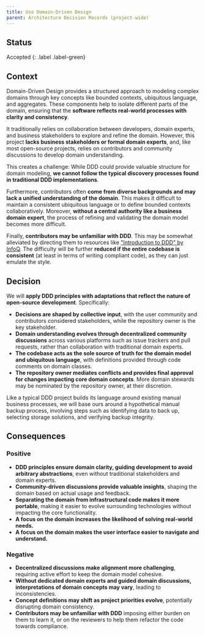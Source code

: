 ```yaml
---
title: Use Domain-Driven Design
parent: Architecture Decision Records (project-wide)
---
```


## Status

Accepted
{: .label .label-green}

## Context

Domain-Driven Design provides a structured approach to modeling complex domains through key concepts
like bounded contexts, ubiquitous language, and aggregates. 
These components help to isolate different parts of the domain,
ensuring that the **software reflects real-world processes with clarity and consistency**.

It traditionally relies on collaboration between developers, domain experts, and business stakeholders
to explore and refine the domain.
However, this project **lacks business stakeholders or formal domain experts**, and, 
like most open-source projects, relies on contributors and community discussions to develop domain understanding.

This creates a challenge: 
While DDD could provide valuable structure for domain modeling,
**we cannot follow the typical discovery processes found in traditional DDD implementations**.

Furthermore, contributors often **come from diverse backgrounds and may lack a unified understanding of the domain**.
This makes it difficult to maintain a consistent ubiquitous language or to define bounded contexts collaboratively. 
Moreover, **without a central authority like a business domain expert**, 
the process of refining and validating the domain model becomes more difficult.

Finally, **contributors may be unfamiliar with DDD**. This may be somewhat alleviated by directing them to resources
like ["Introduction to DDD" by InfoQ](https://www.infoq.com/minibooks/domain-driven-design-quickly/).
The difficulty will be further **reduced if the entire codebase is consistent**
(at least in terms of writing compliant code), as they can just emulate the style.

## Decision

We will **apply DDD principles with adaptations that reflect the nature of open-source development**. Specifically:
- **Decisions are shaped by collective input**, with the user community and contributors considered stakeholders,
  while the repository owner is the key stakeholder.
- **Domain understanding evolves through decentralized community discussions** across various platforms
  such as issue trackers and pull requests, rather than collaboration with traditional domain experts.
- **The codebase acts as the sole source of truth for the domain model and ubiquitous language**,
  with definitions provided through code comments on domain classes.
- **The repository owner mediates conflicts and provides final approval for changes impacting core domain concepts**.
  More domain stewards may be nominated by the repository owner, at their discretion.

Like a typical DDD project builds its language around existing manual business processes,
we will base ours around a hypothetical manual backup process,
involving steps such as identifying data to back up, selecting storage solutions, and verifying backup integrity.

## Consequences

### Positive

- **DDD principles ensure domain clarity, guiding development to avoid arbitrary abstractions**,
  even without traditional stakeholders and domain experts.
- **Community-driven discussions provide valuable insights**, shaping the domain based on actual usage and feedback.
- **Separating the domain from infrastructural code makes it more portable**, making it easier to evolve surrounding
technologies without impacting the core functionality.
- **A focus on the domain increases the likelihood of solving real-world needs.**
- **A focus on the domain makes the user interface easier to navigate and understand.**

### Negative

- **Decentralized discussions make alignment more challenging**, 
  requiring active effort to keep the domain model cohesive.
- **Without dedicated domain experts and guided domain discussions, interpretations of domain concepts may vary**,
  leading to inconsistencies.
- **Concept definitions may shift as project priorities evolve**, potentially disrupting domain consistency.
- **Contributors may be unfamiliar with DDD** imposing either burden on them to learn it, or on the reviewers to
help them refactor the code towards compliance.